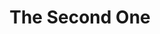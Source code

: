 ---
title: The Second One
panels:
 - caption: It was an ugly day ...
   image: "https://picsum.photos/600/?random&time=234645456"
   altImageText: A random image
 - caption:
   image: "https://picsum.photos/600/?random&time=12758678"
   altImageText: A random image
 - caption: Nope. Still ugly.
   image: "https://picsum.photos/600/?random&time=674848"
   altImageText: A random image
---
